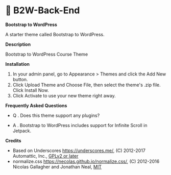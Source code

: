 # 🎨 B2W-Back-End

**Bootstrap to WordPress**

A starter theme called Bootstrap to WordPress.

**Description**

Bootstrap to WordPress Course Theme

**Installation**

1. In your admin panel, go to Appearance > Themes and click the Add New button.
2. Click Upload Theme and Choose File, then select the theme's .zip file. Click Install Now.
3. Click Activate to use your new theme right away.

**Frequently Asked Questions**

* Q . Does this theme support any plugins?

* A . Bootstrap to WordPress includes support for Infinite Scroll in Jetpack.

**Credits**

* Based on Underscores https://underscores.me/, (C) 2012-2017 Automattic, Inc., [GPLv2 or later](https://www.gnu.org/licenses/gpl-2.0.html)
* normalize.css https://necolas.github.io/normalize.css/, (C) 2012-2016 Nicolas Gallagher and Jonathan Neal, [MIT](https://opensource.org/licenses/MIT)
